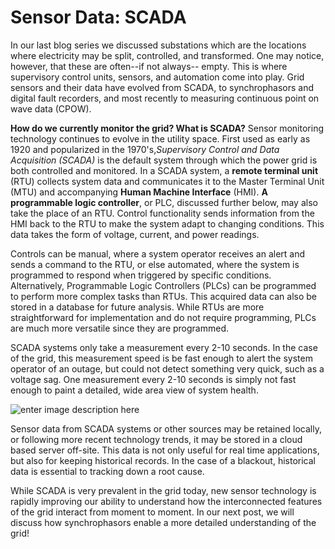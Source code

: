 # Sensor Data: SCADA

In our last blog series we discussed substations which are the locations where electricity may be split, controlled, and transformed. One may notice, however, that these are often--if not always-- empty. This is where supervisory control units, sensors, and automation come into play. Grid sensors and their data have evolved from SCADA, to synchrophasors and digital fault recorders, and most recently to measuring continuous point on wave data (CPOW). 


**How do we currently monitor the grid? What is SCADA?**
Sensor monitoring technology continues to evolve in the utility space. First used as early as 1920 and popularized in the 1970's,*Supervisory Control and Data Acquisition (SCADA)* is the default system through which the power grid is both controlled and monitored.  In a SCADA system, a **remote terminal unit** (RTU) collects system data and communicates it to the Master Terminal Unit (MTU) and accompanying **Human Machine Interface** (HMI). **A programmable logic controller**, or PLC, discussed further below, may also take the place of an RTU. Control functionality sends information from the HMI back to the RTU to make the system adapt to changing conditions.  This data takes the form of voltage, current, and power readings.

Controls can be manual, where a system operator receives an alert and sends a command to the RTU, or else automated, where the system is programmed to respond when triggered by specific conditions. Alternatively, Programmable Logic Controllers (PLCs) can be programmed to perform more complex tasks than RTUs. This acquired data can also be stored in a database for future analysis. While RTUs are more straightforward for implementation and do not require programming, PLCs are much more versatile since they are programmed.

SCADA systems only take a measurement every 2-10 seconds. In the case of the grid, this measurement speed is be fast enough to alert the system operator of an outage, but could not detect something very quick, such as a voltage sag. One measurement every 2-10 seconds is simply not fast enough to paint a detailed, wide area view of system health. 

![enter image description here](https://ih1.dpstele.com/images/scadasys.png)

Sensor data from SCADA systems or other sources may be retained locally, or following more recent technology trends, it may be stored in a cloud based server off-site. This data is not only useful for real time applications, but also for keeping historical records. In the case of a blackout, historical data is essential to tracking down a root cause. 

While SCADA is very prevalent in the grid today, new sensor technology is rapidly improving our ability to understand how the interconnected features of the grid interact from moment to moment. In our next post, we will discuss how synchrophasors enable a more detailed understanding of the grid!
